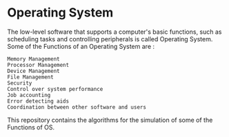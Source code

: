 # Operating System
The low-level software that supports a computer's basic functions, such as scheduling tasks and controlling peripherals is called Operating System.
Some of the Functions of an Operating System are : 

    Memory Management
    Processor Management
    Device Management
    File Management
    Security
    Control over system performance
    Job accounting
    Error detecting aids
    Coordination between other software and users

This repository contains the algorithms for the simulation of some of the Functions of OS.
